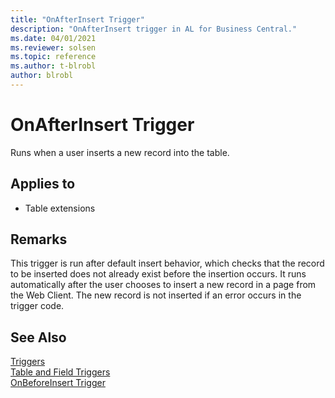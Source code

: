 ```yaml
---
title: "OnAfterInsert Trigger"
description: "OnAfterInsert trigger in AL for Business Central."
ms.date: 04/01/2021
ms.reviewer: solsen
ms.topic: reference
ms.author: t-blrobl
author: blrobl
---
```


# OnAfterInsert Trigger
Runs when a user inserts a new record into the table.  
  
## Applies to  
- Table extensions
  
## Remarks  
 This trigger is run after default insert behavior, which checks that the record to be inserted does not already exist before the insertion occurs. It runs automatically after the user chooses to insert a new record in a page from the Web Client. The new record is not inserted if an error occurs in the trigger code.  
  
## See Also  
 [Triggers](devenv-triggers.md)   
 [Table and Field Triggers](devenv-table-and-field-triggers.md)  
 [OnBeforeInsert Trigger](devenv-onbeforeinsert-trigger.md)